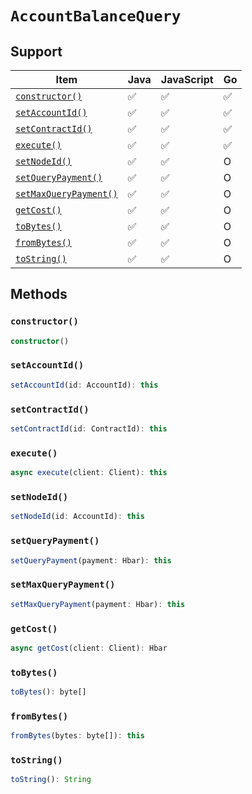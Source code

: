 # `AccountBalanceQuery`

## Support

| Item | Java | JavaScript | Go
| - | - | - | - |
| [`constructor()`](#constructor) | ✅ | ✅ | ✅
| [`setAccountId()`](#setaccountid) | ✅ | ✅ | ✅
| [`setContractId()`](#setcontractid) | ✅ | ✅ | ✅
| [`execute()`](#execute) | ✅ | ✅ | ✅
| [`setNodeId()`](#setnodeid) | ✅ | ✅ | O
| [`setQueryPayment()`](#setquerypayment) | ✅ | ✅ | O  
| [`setMaxQueryPayment()`](#setmaxquerypayment) | ✅ | ✅ | O
| [`getCost()`](#getcost) | ✅ | ✅ | O
| [`toBytes()`](#tobytes) | ✅ | ✅ | O
| [`fromBytes()`](#frombytes) | ✅ | ✅ | O
| [`toString()`](#tostring) | ✅ | ✅ | O

## Methods

### `constructor()`

```typescript
constructor()
```

### `setAccountId()`

```typescript
setAccountId(id: AccountId): this
```

### `setContractId()`

```typescript
setContractId(id: ContractId): this
```

### `execute()`

```typescript
async execute(client: Client): this
```

### `setNodeId()`

```typescript
setNodeId(id: AccountId): this
```

### `setQueryPayment()`

```typescript
setQueryPayment(payment: Hbar): this
```

### `setMaxQueryPayment()`

```typescript
setMaxQueryPayment(payment: Hbar): this
```

### `getCost()`

```typescript
async getCost(client: Client): Hbar
```

### `toBytes()`

```typescript
toBytes(): byte[]
```

### `fromBytes()`

```typescript
fromBytes(bytes: byte[]): this
```

### `toString()`

```typescript
toString(): String
```


